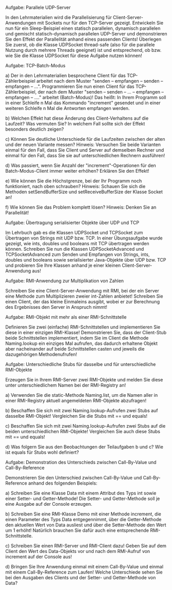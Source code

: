 
Aufgabe: Parallele UDP-Server

In den Lehrmaterialien wird die Parallelisierung für Client-Server-Anwendungen mit Sockets nur für den TCP-Server gezeigt. Entwickeln Sie nun für ein Sleep-Beispiel einen statisch parallelen, dynamisch parallelen und gemischt statisch-dynamisch parallelen UDP-Server und demonstrieren Sie den Effekt der Parallelität anhand eines passenden Clients! Überlegen Sie zuerst, ob die Klasse UDPSocket thread-safe (also für die parallele Nutzung durch mehrere Threads geeignet) ist und entsprechend, ob bzw. wie Sie die Klasse UDPSocket für diese Aufgabe nutzen können!



Aufgabe: TCP-Batch-Modus

a) Der in den Lehrmaterialien besprochene Client für das TCP-Zählerbeispiel arbeitet nach dem Muster "senden – empfangen – senden – empfangen – …". Programmieren Sie nun einen Client für das TCP-Zählerbeispiel, der nach dem Muster "senden – senden – … – empfangen – empfangen – …." arbeitet (Batch-Modus)! Das heißt: In Ihrem Programm soll in einer Schleife n Mal das Kommando "increment" gesendet und in einer weiteren Schleife n Mal die Antworten empfangen werden.

b) Welchen Effekt hat diese Änderung des Client-Verhaltens auf die Laufzeit? Was vermuten Sie? In welchem Fall sollte sich der Effekt besonders deutlich zeigen?

c) Können Sie deutliche Unterschiede für die Laufzeiten zwischen der alten und der neuen Variante messen? Hinweis: Versuchen Sie beide Varianten einmal für den Fall, dass Sie Client und Server auf demselben Rechner und einmal für den Fall, dass Sie sie auf unterschiedlichen Rechnern ausführen!

d) Was passiert, wenn Sie Anzahl der "increment"-Operationen für den Batch-Modus-Client immer weiter erhöhen? Erklären Sie den Effekt!

e) Wie können Sie die Höchstgrenze, bei der Ihr Programm noch funktioniert, nach oben schrauben? Hinweis: Schauen Sie sich die Methoden setSendBufferSize und setReceiveBufferSize der Klasse Socket an!

f) Wie können Sie das Problem komplett lösen? Hinweis: Denken Sie an Parallelität!



Aufgabe: Übertragung serialisierter Objekte über UDP und TCP

Im Lehrbuch gab es die Klassen UDPSocket und TCPSocket zum Übertragen von Strings mit UDP bzw. TCP. 
In einer Übungsaufgabe wurde gezeigt, wie ints, doubles und booleans mit TCP übertragen werden können. 
Schreiben Sie nun die Klassen UDPSocketAdvanced und TCPSocketAdvanced zum Senden und Empfangen von Strings, 
ints, doubles und booleans sowie serialisierter Java-Objekte über UDP bzw. 
TCP und probieren Sie Ihre Klassen anhand je einer kleinen Client-Server-Anwendung aus!



Aufgabe: RMI-Anwendung zur Multiplikation von Zahlen

Schreiben Sie eine Client-Server-Anwendung mit RMI, bei der ein Server eine Methode zum Multiplizieren zweier int-Zahlen anbietet! Schreiben Sie einen Client, der das kleine Einmaleins ausgibt, wobei er zur Berech­nung des Ergebnisses den Server in Anspruch nimmt!




Aufgabe: RMI-Objekt mit mehr als einer RMI-Schnittstelle

Definieren Sie zwei (einfache) RMI-Schnittstellen und implementieren Sie diese in einer einzigen RMI-Klasse! Demonstrieren Sie, dass der Client-Stub beide Schnittstellen implementiert, indem Sie im Client die Methode Naming.lookup ein einziges Mal aufrufen, das dadurch erhaltene Objekt aber nacheinander auf beide Schnittstellen casten und jeweils die dazugehörigen Methodenufrufen!




Aufgabe: Unterschiedliche Stubs für dasselbe und für unterschiedliche RMI-Objekte

Erzeugen Sie in Ihrem RMI-Server zwei RMI-Objekte und melden Sie diese unter unterschiedlichem Namen bei der RMI-Registry an!

a) Verwenden Sie die static-Methode Naming.list, um die Namen aller in einer RMI-Registry aktuell angemeldeten RMI-Objekte abzufragen!

b) Beschaffen Sie sich mit zwei Naming.lookup-Aufrufen zwei Stubs auf dasselbe RMI-Objekt! Ver­gleichen Sie die Stubs mit == und equals!

c) Beschaffen Sie sich mit zwei Naming.lookup-Aufrufen zwei Stubs auf die beiden unterschied­lichen RMI-Objekte! Vergleichen Sie auch diese Stubs mit == und equals!

d) Was folgern Sie aus den Beobachtungen der Teilaufgaben b und c? Wie ist equals für Stubs wohl definiert?




Aufgabe: Demonstration des Unterschieds zwischen Call-By-Value und Call-By-Reference

Demonstrieren Sie den Unterschied zwischen Call-By-Value und Call-By-Reference anhand des folgenden Beispiels:

a) Schreiben Sie eine Klasse Data mit einem Attribut des Typs int sowie einer Setter- und Getter-Methode! Die Setter- und Getter-Methode soll je eine Ausgabe auf der Console erzeugen.

b) Schreiben Sie eine RMI-Klasse Demo mit einer Methode increment, die einen Parameter des Typs Data entgegennimmt, über die Getter-Methode den aktuellen Wert von Data ausliest und über die Setter-Methode den Wert um 1 erhöht! Natürlich brauchen Sie dafür auch eine entsprechende RMI-Schnittstelle.

c) Schreiben Sie einen RMI-Server und RMI-Client dazu! Geben Sie auf dem Client den Wert des Data-Objekts vor und nach dem RMI-Aufruf von increment auf der Console aus!

d) Bringen Sie Ihre Anwendung einmal mit einem Call-By-Value und einmal mit einem Call-By-Reference zum Laufen! Welche Unterschiede sehen Sie bei den Ausgaben des Clients und der Setter- und Getter-Methode von Data?
